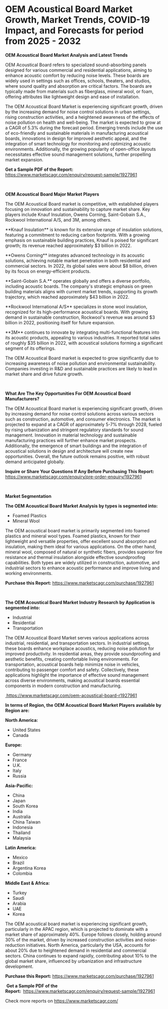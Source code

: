 <p><h1>OEM Acoustical Board Market Growth, Market Trends, COVID-19 Impact, and Forecasts for period from 2025 - 2032</h1></p><p><strong>OEM Acoustical Board Market Analysis and Latest Trends</strong></p>
<p><p>OEM Acoustical Board refers to specialized sound-absorbing panels designed for various commercial and residential applications, aiming to enhance acoustic comfort by reducing noise levels. These boards are widely used in settings such as offices, schools, theaters, and studios, where sound quality and absorption are critical factors. The boards are typically made from materials such as fiberglass, mineral wool, or foam, offering attributes like lightweight design and ease of installation.</p><p>The OEM Acoustical Board Market is experiencing significant growth, driven by the increasing demand for noise control solutions in urban settings, rising construction activities, and a heightened awareness of the effects of noise pollution on health and well-being. The market is expected to grow at a CAGR of 5.3% during the forecast period. Emerging trends include the use of eco-friendly and sustainable materials in manufacturing acoustical boards, innovations in design for improved aesthetic appeal, and the integration of smart technology for monitoring and optimizing acoustic environments. Additionally, the growing popularity of open-office layouts necessitates effective sound management solutions, further propelling market expansion.</p></p>
<p><strong>Get a Sample PDF of the Report:&nbsp;</strong> <a href="https://www.marketscagr.com/enquiry/request-sample/1927961?utm_campaign=1949&utm_medium=2&utm_source=Github&utm_content=ia&utm_term=15012025&utm_id=oem-acoustical-board">https://www.marketscagr.com/enquiry/request-sample/1927961</a></p>
<p>&nbsp;</p>
<p><strong>OEM Acoustical Board Major Market Players</strong></p>
<p><p>The OEM Acoustical Board market is competitive, with established players focusing on innovation and sustainability to capture market share. Key players include Knauf Insulation, Owens Corning, Saint-Gobain S.A., Rockwool International A/S, and 3M, among others. </p><p>**Knauf Insulation** is known for its extensive range of insulation solutions, featuring a commitment to reducing carbon footprints. With a growing emphasis on sustainable building practices, Knauf is poised for significant growth; its revenue reached approximately $3 billion in 2022.</p><p>**Owens Corning** integrates advanced technology in its acoustic solutions, achieving notable market penetration in both residential and commercial sectors. In 2022, its global sales were about $8 billion, driven by its focus on energy-efficient products.</p><p>**Saint-Gobain S.A.** operates globally and offers a diverse portfolio, including acoustic boards. The company's strategic emphasis on green building materials aligns with current market trends, supporting its growth trajectory, which reached approximately $43 billion in 2022.</p><p>**Rockwool International A/S** specializes in stone wool insulation, recognized for its high-performance acoustical boards. With growing demand in sustainable construction, Rockwool's revenue was around $3 billion in 2022, positioning itself for future expansion.</p><p>**3M** continues to innovate by integrating multi-functional features into its acoustic products, appealing to various industries. It reported total sales of roughly $35 billion in 2022, with acoustical solutions forming a significant segment of its offerings.</p><p>The OEM Acoustical Board market is expected to grow significantly due to increasing awareness of noise pollution and environmental sustainability. Companies investing in R&D and sustainable practices are likely to lead in market share and drive future growth.</p></p>
<p>&nbsp;</p>
<p><strong>What Are The Key Opportunities For OEM Acoustical Board Manufacturers?</strong></p>
<p><p>The OEM Acoustical Board market is experiencing significant growth, driven by increasing demand for noise control solutions across various sectors such as construction, automotive, and consumer electronics. The market is projected to expand at a CAGR of approximately 5-7% through 2028, fueled by rising urbanization and stringent regulatory standards for sound management. Innovation in material technology and sustainable manufacturing practices will further enhance market prospects. Additionally, the emergence of smart buildings and the integration of acoustical solutions in design and architecture will create new opportunities. Overall, the future outlook remains positive, with robust demand anticipated globally.</p></p>
<p><strong>Inquire or Share Your Questions If Any Before Purchasing This Report:</strong> <a href="https://www.marketscagr.com/enquiry/pre-order-enquiry/1927961?utm_campaign=1949&utm_medium=2&utm_source=Github&utm_content=ia&utm_term=15012025&utm_id=oem-acoustical-board">https://www.marketscagr.com/enquiry/pre-order-enquiry/1927961</a></p>
<p>&nbsp;</p>
<p><strong>Market Segmentation</strong></p>
<p><strong>The OEM Acoustical Board Market Analysis by types is segmented into:</strong></p>
<p><ul><li>Foamed Plastics</li><li>Mineral Wool</li></ul></p>
<p><p>The OEM acoustical board market is primarily segmented into foamed plastics and mineral wool types. Foamed plastics, known for their lightweight and versatile properties, offer excellent sound absorption and insulation, making them ideal for various applications. On the other hand, mineral wool, composed of natural or synthetic fibers, provides superior fire resistance and thermal insulation alongside effective soundproofing capabilities. Both types are widely utilized in construction, automotive, and industrial sectors to enhance acoustic performance and improve living and working environments.</p></p>
<p><strong>Purchase this Report:&nbsp;</strong><a href="https://www.marketscagr.com/purchase/1927961?utm_campaign=1949&utm_medium=2&utm_source=Github&utm_content=ia&utm_term=15012025&utm_id=oem-acoustical-board">https://www.marketscagr.com/purchase/1927961</a></p>
<p>&nbsp;</p>
<p><strong>The OEM Acoustical Board Market Industry Research by Application is segmented into:</strong></p>
<p><ul><li>Industrial</li><li>Residential</li><li>Transportation</li></ul></p>
<p><p>The OEM Acoustical Board Market serves various applications across industrial, residential, and transportation sectors. In industrial settings, these boards enhance workplace acoustics, reducing noise pollution for improved productivity. In residential areas, they provide soundproofing and aesthetic benefits, creating comfortable living environments. For transportation, acoustical boards help minimize noise in vehicles, contributing to passenger comfort and safety. Collectively, these applications highlight the importance of effective sound management across diverse environments, making acoustical boards essential components in modern construction and manufacturing.</p></p>
<p><a href="https://www.marketscagr.com/oem-acoustical-board-r1927961?utm_campaign=1949&utm_medium=2&utm_source=Github&utm_content=ia&utm_term=15012025&utm_id=oem-acoustical-board">&nbsp;https://www.marketscagr.com/oem-acoustical-board-r1927961</a></p>
<p><strong>In terms of Region, the OEM Acoustical Board Market Players available by Region are:</strong></p>
<p>
    <p> <strong> North America: </strong>
        <ul>
            <li>United States</li>
            <li>Canada</li>
        </ul>
        </p> 
    <p> <strong> Europe: </strong>
        <ul>
            <li>Germany</li>
            <li>France</li>
            <li>U.K.</li>
            <li>Italy</li>
            <li>Russia</li>
        </ul>
        </p> 
    <p> <strong> Asia-Pacific: </strong>
        <ul>
            <li>China</li>
            <li>Japan</li>
            <li>South Korea</li>
            <li>India</li>
            <li>Australia</li>
            <li>China Taiwan</li>
            <li>Indonesia</li>
            <li>Thailand</li>
            <li>Malaysia</li>
        </ul>
        </p> 
    <p> <strong> Latin America: </strong>
        <ul>
            <li>Mexico</li>
            <li>Brazil</li>
            <li>Argentina Korea</li>
            <li>Colombia</li>
        </ul>
        </p> 
    <p> <strong> Middle East & Africa: </strong>
        <ul>
            <li>Turkey</li>
            <li>Saudi</li>
            <li>Arabia</li>
            <li>UAE</li>
            <li>Korea</li>
        </ul>
    </p>
    </p>
<p><p>The OEM acoustical board market is experiencing significant growth, particularly in the APAC region, which is projected to dominate with a market share of approximately 40%. Europe follows closely, holding around 30% of the market, driven by increased construction activities and noise-reduction initiatives. North America, particularly the USA, accounts for about 20% due to heightened demand in residential and commercial sectors. China continues to expand rapidly, contributing about 10% to the global market share, influenced by urbanization and infrastructure development.</p></p>
<p><strong>Purchase this Report: </strong><a href="https://www.marketscagr.com/purchase/1927961?utm_campaign=1949&utm_medium=2&utm_source=Github&utm_content=ia&utm_term=15012025&utm_id=oem-acoustical-board">https://www.marketscagr.com/purchase/1927961</a></p>
<p>&nbsp;<strong>Get a Sample PDF of the Report:&nbsp;&nbsp;</strong><a href="https://www.marketscagr.com/enquiry/request-sample/1927961?utm_campaign=1949&utm_medium=2&utm_source=Github&utm_content=ia&utm_term=15012025&utm_id=oem-acoustical-board">https://www.marketscagr.com/enquiry/request-sample/1927961</a></p>
<p><strong></strong></p>
<p>Check more reports on <a href="https://www.marketscagr.com/?utm_campaign=1949&utm_medium=2&utm_source=Github&utm_content=ia&utm_term=15012025&utm_id=oem-acoustical-board">https://www.marketscagr.com/</a></p>